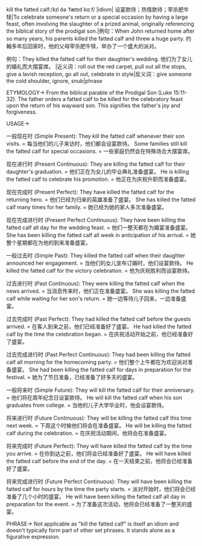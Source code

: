 kill the fatted calf:/kɪl ðə ˈfætɪd kɑːf/
|idiom| 设宴款待；热情款待；宰杀肥牛犊|To celebrate someone's return or a special occasion by having a large feast, often involving the slaughter of a prized animal, originally referencing the biblical story of the prodigal son.|例句：When John returned home after so many years, his parents killed the fatted calf and threw a huge party. 约翰多年后回家时，他的父母宰杀肥牛犊，举办了一个盛大的派对。

例句：They killed the fatted calf for their daughter's wedding. 他们为了女儿的婚礼而大摆宴席。
|近义词：roll out the red carpet, pull out all the stops, give a lavish reception, go all out, celebrate in style|反义词：give someone the cold shoulder, ignore, snub|phrase


ETYMOLOGY->
From the biblical parable of the Prodigal Son (Luke 15:11-32). The father orders a fatted calf to be killed for the celebratory feast upon the return of his wayward son. This signifies the father's joy and forgiveness.

USAGE->

一般现在时 (Simple Present):
They kill the fatted calf whenever their son visits. = 每当他们的儿子来访时，他们都会设宴款待。
Some families still kill the fatted calf for special occasions. = 一些家庭仍然会在特殊场合大摆宴席。


现在进行时 (Present Continuous):
They are killing the fatted calf for their daughter's graduation. = 他们正在为女儿的毕业典礼准备盛宴。
He is killing the fatted calf to celebrate his promotion.  = 他正在为庆祝升职而准备盛宴。


现在完成时 (Present Perfect):
They have killed the fatted calf for the returning hero. = 他们已经为归来的英雄准备了盛宴。
She has killed the fatted calf many times for her family. = 她已经为她的家人多次准备盛宴。


现在完成进行时 (Present Perfect Continuous):
They have been killing the fatted calf all day for the wedding feast. = 他们一整天都在为婚宴准备盛宴。
She has been killing the fatted calf all week in anticipation of his arrival. = 她整个星期都在为他的到来准备盛宴。


一般过去时 (Simple Past):
They killed the fatted calf when their daughter announced her engagement. = 当他们的女儿宣布订婚时，他们设宴款待。
He killed the fatted calf for the victory celebration. = 他为庆祝胜利而设宴款待。


过去进行时 (Past Continuous):
They were killing the fatted calf when the news arrived. = 当消息传来时，他们正在准备盛宴。
She was killing the fatted calf while waiting for her son's return. = 她一边等待儿子回来，一边准备盛宴。


过去完成时 (Past Perfect):
They had killed the fatted calf before the guests arrived. = 在客人到来之前，他们已经准备好了盛宴。
He had killed the fatted calf by the time the celebration began. = 在庆祝活动开始之前，他已经准备好了盛宴。


过去完成进行时 (Past Perfect Continuous):
They had been killing the fatted calf all morning for the homecoming party. = 他们整个上午都在为欢迎派对准备盛宴。
She had been killing the fatted calf for days in preparation for the festival. = 她为了节日准备，已经准备了好多天的盛宴。


一般将来时 (Simple Future):
They will kill the fatted calf for their anniversary. = 他们将在周年纪念日设宴款待。
He will kill the fatted calf when his son graduates from college. = 当他的儿子大学毕业时，他会设宴款待。


将来进行时 (Future Continuous):
They will be killing the fatted calf this time next week. = 下周这个时候他们将会在准备盛宴。
He will be killing the fatted calf during the celebration. = 在庆祝活动期间，他将会在准备盛宴。


将来完成时 (Future Perfect):
They will have killed the fatted calf by the time you arrive. = 在你到达之前，他们将会已经准备好了盛宴。
He will have killed the fatted calf before the end of the day. = 在一天结束之前，他将会已经准备好了盛宴。


将来完成进行时 (Future Perfect Continuous):
They will have been killing the fatted calf for hours by the time the party starts. = 派对开始时，他们将会已经准备了几个小时的盛宴。
He will have been killing the fatted calf all day in preparation for the event. = 为了准备这次活动，他将会已经准备了一整天的盛宴。



PHRASE->
Not applicable as "kill the fatted calf" is itself an idiom and doesn't typically form part of other set phrases.  It stands alone as a figurative expression.
